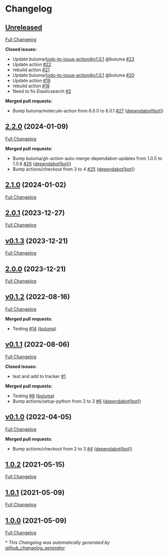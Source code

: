 # Changelog

## [Unreleased](https://github.com/buluma/ansible-role-kibana/tree/HEAD)

[Full Changelog](https://github.com/buluma/ansible-role-kibana/compare/2.2.0...HEAD)

**Closed issues:**

- Update buluma/todo-to-issue-action@v1.0.1 @buluma [\#23](https://github.com/buluma/ansible-role-kibana/issues/23)
- Update action [\#22](https://github.com/buluma/ansible-role-kibana/issues/22)
- rebuild action [\#21](https://github.com/buluma/ansible-role-kibana/issues/21)
- Update buluma/todo-to-issue-action@v1.0.1 @buluma [\#20](https://github.com/buluma/ansible-role-kibana/issues/20)
- Update action [\#19](https://github.com/buluma/ansible-role-kibana/issues/19)
- rebuild action [\#18](https://github.com/buluma/ansible-role-kibana/issues/18)
- Need to fix Elasticsearch [\#2](https://github.com/buluma/ansible-role-kibana/issues/2)

**Merged pull requests:**

- Bump buluma/molecule-action from 6.0.0 to 6.0.1 [\#27](https://github.com/buluma/ansible-role-kibana/pull/27) ([dependabot[bot]](https://github.com/apps/dependabot))

## [2.2.0](https://github.com/buluma/ansible-role-kibana/tree/2.2.0) (2024-01-09)

[Full Changelog](https://github.com/buluma/ansible-role-kibana/compare/2.1.0...2.2.0)

**Merged pull requests:**

- Bump buluma/gh-action-auto-merge-dependabot-updates from 1.0.5 to 1.0.8 [\#26](https://github.com/buluma/ansible-role-kibana/pull/26) ([dependabot[bot]](https://github.com/apps/dependabot))
- Bump actions/checkout from 3 to 4 [\#25](https://github.com/buluma/ansible-role-kibana/pull/25) ([dependabot[bot]](https://github.com/apps/dependabot))

## [2.1.0](https://github.com/buluma/ansible-role-kibana/tree/2.1.0) (2024-01-02)

[Full Changelog](https://github.com/buluma/ansible-role-kibana/compare/2.0.1...2.1.0)

## [2.0.1](https://github.com/buluma/ansible-role-kibana/tree/2.0.1) (2023-12-27)

[Full Changelog](https://github.com/buluma/ansible-role-kibana/compare/v0.1.3...2.0.1)

## [v0.1.3](https://github.com/buluma/ansible-role-kibana/tree/v0.1.3) (2023-12-21)

[Full Changelog](https://github.com/buluma/ansible-role-kibana/compare/2.0.0...v0.1.3)

## [2.0.0](https://github.com/buluma/ansible-role-kibana/tree/2.0.0) (2023-12-21)

[Full Changelog](https://github.com/buluma/ansible-role-kibana/compare/v0.1.2...2.0.0)

## [v0.1.2](https://github.com/buluma/ansible-role-kibana/tree/v0.1.2) (2022-08-16)

[Full Changelog](https://github.com/buluma/ansible-role-kibana/compare/v0.1.1...v0.1.2)

**Merged pull requests:**

- Testing [\#14](https://github.com/buluma/ansible-role-kibana/pull/14) ([buluma](https://github.com/buluma))

## [v0.1.1](https://github.com/buluma/ansible-role-kibana/tree/v0.1.1) (2022-08-06)

[Full Changelog](https://github.com/buluma/ansible-role-kibana/compare/v0.1.0...v0.1.1)

**Closed issues:**

- test and add to tracker [\#1](https://github.com/buluma/ansible-role-kibana/issues/1)

**Merged pull requests:**

- Testing [\#8](https://github.com/buluma/ansible-role-kibana/pull/8) ([buluma](https://github.com/buluma))
- Bump actions/setup-python from 2 to 3 [\#6](https://github.com/buluma/ansible-role-kibana/pull/6) ([dependabot[bot]](https://github.com/apps/dependabot))

## [v0.1.0](https://github.com/buluma/ansible-role-kibana/tree/v0.1.0) (2022-04-05)

[Full Changelog](https://github.com/buluma/ansible-role-kibana/compare/1.0.2...v0.1.0)

**Merged pull requests:**

- Bump actions/checkout from 2 to 3 [\#4](https://github.com/buluma/ansible-role-kibana/pull/4) ([dependabot[bot]](https://github.com/apps/dependabot))

## [1.0.2](https://github.com/buluma/ansible-role-kibana/tree/1.0.2) (2021-05-15)

[Full Changelog](https://github.com/buluma/ansible-role-kibana/compare/1.0.1...1.0.2)

## [1.0.1](https://github.com/buluma/ansible-role-kibana/tree/1.0.1) (2021-05-09)

[Full Changelog](https://github.com/buluma/ansible-role-kibana/compare/1.0.0...1.0.1)

## [1.0.0](https://github.com/buluma/ansible-role-kibana/tree/1.0.0) (2021-05-09)

[Full Changelog](https://github.com/buluma/ansible-role-kibana/compare/973e5118e34dde77f9089323739fd5a3ba38822f...1.0.0)



\* *This Changelog was automatically generated by [github_changelog_generator](https://github.com/github-changelog-generator/github-changelog-generator)*
